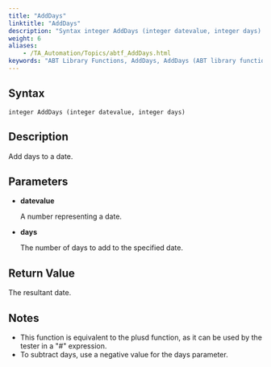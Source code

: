 ```yaml
--- 
title: "AddDays"
linktitle: "AddDays"
description: "Syntax integer AddDays (integer datevalue, integer days) Description Add days to a date. Parameters datevalue A number representing a date. days The number of days to add to the specified date. Return ..."
weight: 6
aliases: 
    - /TA_Automation/Topics/abtf_AddDays.html
keywords: "ABT Library Functions, AddDays, AddDays (ABT library function)"
---
```


## Syntax

`integer AddDays (integer datevalue, integer days)`

## Description

Add days to a date.

## Parameters

-   **datevalue**

    A number representing a date.

-   **days**

    The number of days to add to the specified date.


## Return Value

The resultant date.

## Notes

-   This function is equivalent to the plusd function, as it can be used by the tester in a "\#" expression.
-   To subtract days, use a negative value for the days parameter.




